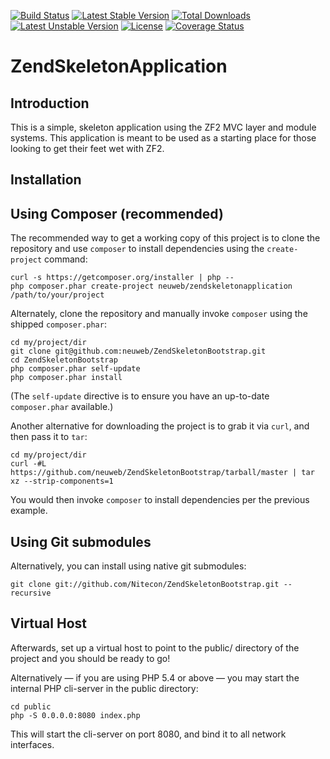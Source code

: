 [![Build Status](https://travis-ci.org/neuweb/ZendSkeletonApplication.svg?branch=master)](https://travis-ci.org/neuweb/ZendSkeletonApplication)
[![Latest Stable Version](https://poser.pugx.org/neuweb/zendskeletonapplication/v/stable.png)](https://packagist.org/packages/neuweb/zendskeletonapplication) [![Total Downloads](https://poser.pugx.org/neuweb/zendskeletonapplication/downloads.png)](https://packagist.org/packages/neuweb/zendskeletonapplication) [![Latest Unstable Version](https://poser.pugx.org/neuweb/zendskeletonapplication/v/unstable.png)](https://packagist.org/packages/neuweb/zendskeletonapplication) [![License](https://poser.pugx.org/neuweb/zendskeletonapplication/license.png)](https://packagist.org/packages/neuweb/zendskeletonapplication)
[![Coverage Status](https://coveralls.io/repos/neuweb/ZendSkeletonApplication/badge.png?branch=master)](https://coveralls.io/r/neuweb/ZendSkeletonApplication?branch=master)

ZendSkeletonApplication
=======================

Introduction
------------
This is a simple, skeleton application using the ZF2 MVC layer and module
systems. This application is meant to be used as a starting place for those
looking to get their feet wet with ZF2.


Installation
------------

Using Composer (recommended)
----------------------------
The recommended way to get a working copy of this project is to clone the repository
and use `composer` to install dependencies using the `create-project` command:

    curl -s https://getcomposer.org/installer | php --
    php composer.phar create-project neuweb/zendskeletonapplication /path/to/your/project

Alternately, clone the repository and manually invoke `composer` using the shipped
`composer.phar`:

    cd my/project/dir
    git clone git@github.com:neuweb/ZendSkeletonBootstrap.git
    cd ZendSkeletonBootstrap
    php composer.phar self-update
    php composer.phar install

(The `self-update` directive is to ensure you have an up-to-date `composer.phar`
available.)

Another alternative for downloading the project is to grab it via `curl`, and
then pass it to `tar`:

    cd my/project/dir
    curl -#L https://github.com/neuweb/ZendSkeletonBootstrap/tarball/master | tar xz --strip-components=1

You would then invoke `composer` to install dependencies per the previous
example.

Using Git submodules
--------------------
Alternatively, you can install using native git submodules:

    git clone git://github.com/Nitecon/ZendSkeletonBootstrap.git --recursive

Virtual Host
------------
Afterwards, set up a virtual host to point to the public/ directory of the
project and you should be ready to go!

Alternatively — if you are using PHP 5.4 or above — you may start the internal PHP cli-server in the public
directory:

    cd public
    php -S 0.0.0.0:8080 index.php

This will start the cli-server on port 8080, and bind it to all network
interfaces.
